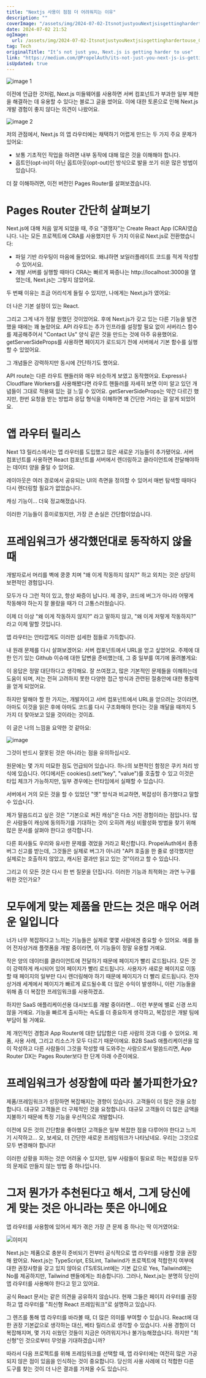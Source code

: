 ```yaml
---
title: "Nextjs 사용이 점점 더 어려워지는 이유"
description: ""
coverImage: "/assets/img/2024-07-02-ItsnotjustyouNextjsisgettinghardertouse_0.png"
date: 2024-07-02 21:52
ogImage:
  url: /assets/img/2024-07-02-ItsnotjustyouNextjsisgettinghardertouse_0.png
tag: Tech
originalTitle: "It’s not just you, Next.js is getting harder to use"
link: "https://medium.com/@PropelAuth/its-not-just-you-next-js-is-getting-harder-to-use-5ab30a24282a"
isUpdated: true
---
```


![image 1](/assets/img/2024-07-02-ItsnotjustyouNextjsisgettinghardertouse_0.png)

이전에 언급한 것처럼, Next.js 미들웨어를 사용하면 서버 컴포넌트가 부과한 일부 제한을 해결하는 데 유용할 수 있다는 블로그 글을 썼어요. 이에 대한 토론으로 인해 Next.js 개발 경험이 좋지 않다는 의견이 나왔어요.

![image 2](/assets/img/2024-07-02-ItsnotjustyouNextjsisgettinghardertouse_1.png)

저의 관점에서, Next.js 의 앱 라우터에는 채택하기 어렵게 만드는 두 가지 주요 문제가 있어요:

<!-- seedividend - 사각형 -->

<ins class="adsbygoogle"
     style="display:block"
     data-ad-client="ca-pub-4877378276818686"
     data-ad-slot="1898504329"
     data-ad-format="auto"
     data-full-width-responsive="true"></ins>

<script>
     (adsbygoogle = window.adsbygoogle || []).push({});
</script>

- 보통 기초적인 작업을 하려면 내부 동작에 대해 많은 것을 이해해야 합니다.
- 옵트인(opt-in)이 아닌 옵트아웃(opt-out)인 방식으로 발을 쏘기 쉬운 많은 방법이 있습니다.

더 잘 이해하려면, 이전 버전인 Pages Router를 살펴보겠습니다.

# Pages Router 간단히 살펴보기

Next.js에 대해 처음 알게 되었을 때, 주요 "경쟁자"는 Create React App (CRA)였습니다. 나는 모든 프로젝트에 CRA를 사용했지만 두 가지 이유로 Next.js로 전환했습니다:

<!-- seedividend - 사각형 -->

<ins class="adsbygoogle"
     style="display:block"
     data-ad-client="ca-pub-4877378276818686"
     data-ad-slot="1898504329"
     data-ad-format="auto"
     data-full-width-responsive="true"></ins>

<script>
     (adsbygoogle = window.adsbygoogle || []).push({});
</script>

- 파일 기반 라우팅이 마음에 들었어요. 왜냐하면 보일러플레이트 코드를 적게 작성할 수 있어서요.
- 개발 서버를 실행할 때마다 CRA는 빠르게 짜증나는 http://localhost:3000을 열었는데, Next.js는 그렇지 않았어요.

두 번째 이유는 조금 어리석게 들릴 수 있지만, 나에게는 Next.js가 였어요:

더 나은 기본 설정이 있는 React.

그리고 그게 내가 정말 원했던 것이었어요. 후에 Next.js가 갖고 있는 다른 기능을 발견했을 때에는 꽤 놀랐어요. API 라우트는 추가 인프라를 설정할 필요 없이 서버리스 함수를 제공해주어서 "Contact Us" 양식 같은 것을 만드는 것에 아주 유용했어요. getServerSideProps를 사용하면 페이지가 로드되기 전에 서버에서 기본 함수를 실행할 수 있었어요.

<!-- seedividend - 사각형 -->

<ins class="adsbygoogle"
     style="display:block"
     data-ad-client="ca-pub-4877378276818686"
     data-ad-slot="1898504329"
     data-ad-format="auto"
     data-full-width-responsive="true"></ins>

<script>
     (adsbygoogle = window.adsbygoogle || []).push({});
</script>

그 개념들은 강력하지만 동시에 간단하기도 했어요.

API route는 다른 라우트 핸들러와 매우 비슷하게 보였고 동작했어요. Express나 Cloudflare Workers를 사용해봤다면 라우트 핸들러를 자세히 보면 이미 알고 있던 개념들이 그대로 적용돼 있는 걸 느낄 수 있어요. getServerSideProps는 약간 다르긴 했지만, 한번 요청을 받는 방법과 응답 형식을 이해하면 꽤 간단한 거라는 걸 알게 되었어요.

# 앱 라우터 릴리스

Next 13 릴리스에서는 앱 라우터를 도입했고 많은 새로운 기능들이 추가됐어요. 서버 컴포넌트를 사용하면 React 컴포넌트를 서버에서 렌더링하고 클라이언트에 전달해야하는 데이터 양을 줄일 수 있어요.

<!-- seedividend - 사각형 -->

<ins class="adsbygoogle"
     style="display:block"
     data-ad-client="ca-pub-4877378276818686"
     data-ad-slot="1898504329"
     data-ad-format="auto"
     data-full-width-responsive="true"></ins>

<script>
     (adsbygoogle = window.adsbygoogle || []).push({});
</script>

레이아웃은 여러 경로에서 공유되는 UI의 측면을 정의할 수 있어서 매번 탐색할 때마다 다시 렌더링할 필요가 없었습니다.

캐싱 기능이... 더욱 정교해졌습니다.

이러한 기능들이 흥미로웠지만, 가장 큰 손실은 간단함이었습니다.

# 프레임워크가 생각했던대로 동작하지 않을 때

<!-- seedividend - 사각형 -->

<ins class="adsbygoogle"
     style="display:block"
     data-ad-client="ca-pub-4877378276818686"
     data-ad-slot="1898504329"
     data-ad-format="auto"
     data-full-width-responsive="true"></ins>

<script>
     (adsbygoogle = window.adsbygoogle || []).push({});
</script>

개발자로서 머리를 벽에 쿵쿵 치며 "왜 이게 작동하지 않지?" 하고 외치는 것은 상당히 보편적인 경험입니다.

모두가 다 그런 적이 있고, 항상 짜증이 납니다. 제 경우, 코드에 버그가 아니라 어떻게 작동해야 하는지 잘 몰랐을 때가 더 고통스러웠습니다.

이제 더 이상 "왜 이게 작동하지 않지?" 라고 말하지 않고, "왜 이게 저렇게 작동하지?" 라고 이제 말할 것입니다.

앱 라우터는 안타깝게도 이러한 섬세한 점들로 가득합니다.

<!-- seedividend - 사각형 -->

<ins class="adsbygoogle"
     style="display:block"
     data-ad-client="ca-pub-4877378276818686"
     data-ad-slot="1898504329"
     data-ad-format="auto"
     data-full-width-responsive="true"></ins>

<script>
     (adsbygoogle = window.adsbygoogle || []).push({});
</script>

내 원래 문제를 다시 살펴보겠어요: 서버 컴포넌트에서 URL을 얻고 싶었어요. 주제에 대한 인기 있는 Github 이슈에 대한 답변을 준비했는데, 그 중 일부를 여기에 올려볼게요:

이 응답은 정말 대단하다고 생각해요. 잘 쓰여졌고, 많은 기본적인 문제들을 이해하는데 도움이 되며, 저는 전혀 고려하지 못한 다양한 접근 방식과 관련된 절충안에 대한 통찰력을 얻게 되었어요.

하지만 말해야 할 한 가지는, 개발자이고 서버 컴포넌트에서 URL을 얻으려는 것이라면, 아마도 이것을 읽은 후에 아마도 코드를 다시 구조화해야 한다는 것을 깨달을 때까지 5가지 더 찾아보고 있을 것이라는 것이죠.

이 글은 나의 느낌을 요약한 것 같아요:

<!-- seedividend - 사각형 -->

<ins class="adsbygoogle"
     style="display:block"
     data-ad-client="ca-pub-4877378276818686"
     data-ad-slot="1898504329"
     data-ad-format="auto"
     data-full-width-responsive="true"></ins>

<script>
     (adsbygoogle = window.adsbygoogle || []).push({});
</script>

![image](/assets/img/2024-07-02-ItsnotjustyouNextjsisgettinghardertouse_2.png)

그것이 반드시 잘못된 것은 아니라는 점을 유의하십시오.

원문에는 몇 가지 미묘한 점도 언급되어 있습니다. 하나의 보편적인 함정은 쿠키 처리 방식에 있습니다. 어디에서든 cookies().set("key", "value")를 호출할 수 있고 이것은 타입 체크가 가능하지만, 일부 경우에는 런타임에서 실패할 수 있습니다.

서버에서 거의 모든 것을 할 수 있었던 "옛" 방식과 비교하면, 복잡성이 증가했다고 말할 수 있습니다.

<!-- seedividend - 사각형 -->

<ins class="adsbygoogle"
     style="display:block"
     data-ad-client="ca-pub-4877378276818686"
     data-ad-slot="1898504329"
     data-ad-format="auto"
     data-full-width-responsive="true"></ins>

<script>
     (adsbygoogle = window.adsbygoogle || []).push({});
</script>

제가 말씀드리고 싶은 것은 "기본으로 켜진 캐싱"은 다소 거친 경험이라는 점입니다. 많은 사람들이 캐싱에 동의하기를 기대하는 것이 오히려 캐싱 비활성화 방법을 찾기 위해 많은 문서를 살펴야 한다고 생각합니다.

다른 회사들도 우리와 유사한 문제를 겪었을 거라고 확신합니다. PropelAuth에서 종종 버그 신고를 받는데, 그것들은 실제로 버그가 아니라 "API 호출을 한 줄로 생각했지만 실제로는 호출하지 않았고, 캐시된 결과만 읽고 있는 것"이라고 할 수 있습니다.

그리고 이 모든 것은 다시 한 번 질문을 던집니다. 이러한 기능과 최적화는 과연 누구를 위한 것인가요?

# 모두에게 맞는 제품을 만드는 것은 매우 어려운 일입니다

<!-- seedividend - 사각형 -->

<ins class="adsbygoogle"
     style="display:block"
     data-ad-client="ca-pub-4877378276818686"
     data-ad-slot="1898504329"
     data-ad-format="auto"
     data-full-width-responsive="true"></ins>

<script>
     (adsbygoogle = window.adsbygoogle || []).push({});
</script>

너가 너무 복잡하다고 느끼는 기능들은 실제로 몇몇 사람에겐 중요할 수 있어요. 예를 들어 전자상거래 플랫폼을 개발 중이라면, 이 기능들이 정말 유용할 거예요.

작은 양의 데이터를 클라이언트에 전달하기 때문에 페이지가 빨리 로드됩니다. 모든 것이 강력하게 캐시되어 있어 페이지가 빨리 로드됩니다. 사용자가 새로운 페이지로 이동할 때 페이지의 일부만 다시 렌더링해야 하기 때문에 페이지가 더 빨리 로드됩니다. 전자상거래 세계에서 페이지가 빠르게 로드될수록 더 많은 수익이 발생하니, 이런 기능들을 위해 좀 더 복잡한 프레임워크를 사용하겠죠.

하지만 SaaS 애플리케이션용 대시보드를 개발 중이라면… 이런 부분에 별로 신경 쓰지 않을 거예요. 기능을 빠르게 출시하는 속도를 더 중요하게 생각하고, 복잡성은 개발 팀에 부담이 될 거예요.

제 개인적인 경험과 App Router에 대한 답답함은 다른 사람의 것과 다를 수 있어요. 제품, 사용 사례, 그리고 리소스가 모두 다르기 때문이에요. B2B SaaS 애플리케이션을 많이 작성하고 다른 사람들이 그것을 작성할 때 도와주는 사람으로서 말씀드리면, App Router DX는 Pages Router보다 한 단계 아래 수준이에요.

<!-- seedividend - 사각형 -->

<ins class="adsbygoogle"
     style="display:block"
     data-ad-client="ca-pub-4877378276818686"
     data-ad-slot="1898504329"
     data-ad-format="auto"
     data-full-width-responsive="true"></ins>

<script>
     (adsbygoogle = window.adsbygoogle || []).push({});
</script>

# 프레임워크가 성장함에 따라 불가피한가요?

제품/프레임워크가 성장하면 복잡해지는 경향이 있습니다. 고객들이 더 많은 것을 요청합니다. 대규모 고객들은 더 구체적인 것을 요청합니다. 대규모 고객들이 더 많은 금액을 지불하기 때문에 특정 기능을 우선적으로 개발합니다.

이전에 모든 것의 간단함을 좋아했던 고객들은 일부 복잡한 점을 다루어야 한다고 느끼기 시작하고... 오, 보세요, 더 간단한 새로운 프레임워크가 나타났네요. 우리는 그것으로 모두 변경해야 합니다!

이러한 상황을 피하는 것은 어려울 수 있지만, 일부 사람들이 필요로 하는 복잡성을 모두의 문제로 만들지 않는 방법 중 하나입니다.

<!-- seedividend - 사각형 -->

<ins class="adsbygoogle"
     style="display:block"
     data-ad-client="ca-pub-4877378276818686"
     data-ad-slot="1898504329"
     data-ad-format="auto"
     data-full-width-responsive="true"></ins>

<script>
     (adsbygoogle = window.adsbygoogle || []).push({});
</script>

# 그저 뭔가가 추천된다고 해서, 그게 당신에게 맞는 것은 아니라는 뜻은 아니에요

앱 라우터를 사용함에 있어서 제가 겪은 가장 큰 문제 중 하나는 딱 이거였어요:

![이미지](/assets/img/2024-07-02-ItsnotjustyouNextjsisgettinghardertouse_3.png)

Next.js는 제품으로 충분히 준비되기 전부터 공식적으로 앱 라우터를 사용할 것을 권장해 왔어요. Next.js는 TypeScript, ESLint, Tailwind가 프로젝트에 적합한지 여부에 대한 권장사항을 갖고 있지 않아요 (TS/ESLint에는 기본 값으로 Yes, Tailwind에는 No를 제공하지만, Tailwind 팬들에게는 죄송합니다). 그러나, Next.js는 분명히 당신이 앱 라우터를 사용해야 한다고 믿고 있어요.

<!-- seedividend - 사각형 -->

<ins class="adsbygoogle"
     style="display:block"
     data-ad-client="ca-pub-4877378276818686"
     data-ad-slot="1898504329"
     data-ad-format="auto"
     data-full-width-responsive="true"></ins>

<script>
     (adsbygoogle = window.adsbygoogle || []).push({});
</script>

공식 React 문서는 같은 의견을 공유하지 않습니다. 현재 그들은 페이지 라우터를 권장하고 앱 라우터를 "최신형 React 프레임워크"로 설명하고 있습니다.

그 렌즈를 통해 앱 라우터를 바라볼 때, 더 많은 의미를 부여할 수 있습니다. React에 대한 권장 기본값으로 생각하는 대신, 베타 릴리스로 생각할 수 있습니다. 사용 경험이 더 복잡해지며, 몇 가지 쉬웠던 것들이 지금은 어려워지거나 불가능해졌습니다. 하지만 "최신형"인 것으로부터 무엇을 기대하겠습니까?

따라서 다음 프로젝트를 위해 프레임워크를 선택할 때, 앱 라우터에는 여전히 많은 가공되지 않은 점이 있음을 인식하는 것이 중요합니다. 당신의 사용 사례에 더 적합한 다른 도구를 찾는 것이 더 나은 결과를 가져올 수도 있습니다.
